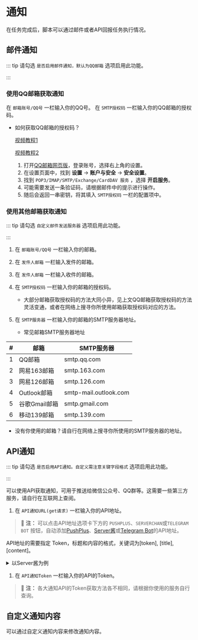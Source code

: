 # 通知

在任务完成后，脚本可以通过邮件或者API回报任务执行情况。

## 邮件通知
::: tip
请勾选 `是否启用邮件通知，默认为QQ邮箱` 选项启用此功能。

:::

### 使用QQ邮箱获取通知
在 `邮箱账号/QQ号` 一栏输入你的QQ号。
在 `SMTP授权码` 一栏输入你的QQ邮箱的授权码。
- 如何获取QQ邮箱的授权码？
  
  [视频教程1](https://www.bilibili.com/video/BV16z4y1D74s/)

  [视频教程2](https://www.bilibili.com/video/BV1ZxfGYSEVr?t=1699.2)

  1. 打开[QQ邮箱网页版](https://mail.qq.com/)，登录账号，选择右上角的设置。
  2. 在设置页面中，找到 **设置** -> **账户与安全** -> **安全设置**。
  3. 找到 `POP3/IMAP/SMTP/Exchange/CardDAV 服务` ，选择 **开启服务**。
  4. 可能需要发送一条验证码，请根据邮件中的提示进行操作。
  5. 随后会返回一串密钥，将其填入 `SMTP授权码` 一栏的配置项中。

### 使用其他邮箱获取通知

::: tip
请勾选 `自定义邮件发送服务器` 选项启用此功能。

:::

1. 在 `邮箱账号/QQ号` 一栏输入你的邮箱。
2. 在 `发件人邮箱` 一栏输入发件的邮箱。
3. 在 `发件人邮箱` 一栏输入收件的邮箱。
4. 在 `SMTP授权码` 一栏输入你的邮箱的授权码。
   - 大部分邮箱获取授权码的方法大同小异，见上文QQ邮箱获取授权码的方法灵活变通，或者在网络上搜寻你所使用邮箱获取授权码对应的方法。
5. 在 `SMTP服务器` 一栏输入你的邮箱的SMTP服务器地址。

   - 常见邮箱SMTP服务器地址
   
| **#** | **邮箱**    | **SMTP服务器**              |
|-------|-----------|--------------------------|
| 1     | QQ邮箱      | smtp\.qq\.com            |
| 2     | 网易163邮箱   | smtp\.163\.com           |
| 3     | 网易126邮箱   | smtp\.126\.com           |
| 4     | Outlook邮箱 | smtp\-mail\.outlook\.com |
| 5     | 谷歌Gmail邮箱 | smtp\.gmail\.com         |
| 6     | 移动139邮箱   | smtp\.139\.com           |

   - 没有你使用的邮箱？请自行在网络上搜寻你所使用的SMTP服务器的地址。


## API通知

::: tip
请勾选 `是否启用API通知。自定义需注意关键字段格式` 选项启用此功能。

:::

可以使用API获取通知，可用于推送给微信公众号、QQ群等。这需要一些第三方服务，请自行在互联网上查阅。

1. 在 `API通知URL(get请求)` 一栏输入你的API地址。
> :memo: **注：** 可以点击API地址选项卡下方的 `PUSHPLUS`、`SERVERCHAN`或`TELEGRAM BOT` 按钮，自动添加[PushPlus](https://www.pushplus.plus/)、[Server酱](https://sct.ftqq.com/)或[Telegram Bot](https://t.me/BotFather)的API地址。

API地址的需要指定 Token，标题和内容的格式，关键词为[token], [title], [content]。

<details>
<summary>以Server酱为例</summary>

Server酱的API地址为：

```
https://sctapi.ftqq.com/<Token>.send?title=<标题>&desp=<内容>

```

因此在 `API通知URL(get请求)` 一栏输入：

```
https://sctapi.ftqq.com/[token].send?title=[title]&desp=[content]

```

</details>

1. 在 `API通知Token` 一栏输入你的API的Token。
> :memo: **注：** 各大通知API的Token获取方法各不相同，请根据你使用的服务自行查询。

## 自定义通知内容

可以通过自定义通知内容来修改通知内容。